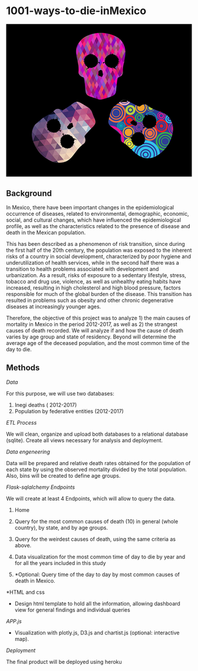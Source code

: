 # 1001-ways-to-die-inMexico

![](https://github.com/JoannePeel/1001-ways-to-die-in-Mexico/blob/master/assets/images/mexicraneos.png)

## Background 

In Mexico, there have been important changes in the epidemiological occurrence of diseases, related to environmental, demographic, economic, social, and cultural changes, which have influenced the epidemiological profile, as well as the characteristics related to the presence of disease and death in the Mexican population.

This has been described as a phenomenon of risk transition, since during the first half of the 20th century, the population was exposed to the inherent risks of a country in social development, characterized by poor hygiene and underutilization of health services, while in the second half there was a transition to health problems associated with development and urbanization. 
As a result, risks of exposure to a sedentary lifestyle, stress, tobacco and drug use, violence, as well as unhealthy eating habits have increased, resulting in high cholesterol and high blood pressure, factors responsible for much of the global burden of the disease. This transition has resulted in problems such as obesity and other chronic degenerative diseases at increasingly younger ages.

Therefore, the objective of this project was to analyze 1) the main causes of mortality in Mexico in the period 2012-2017, as well as 2) the strangest causes of death recorded.
We will analyze if and how the cause of death varies by age group and state of residency.
Beyond will determine the average age of the deceased population, and the most common time of the day to die.

## Methods

*Data*

For this purpose, we will use two databases:
1)	Inegi deaths ( 2012-2017)
2)	Population by federative entities (2012-2017)

*ETL Process*

We will clean, organize and upload both databases to a relational database (sqlite).
Create all views necessary for analysis and deployment.

*Data engeneering*

Data will be prepared and relative death rates obtained for the population of each state by using the observed mortality divided by the total population.
Also, bins will be created to define age groups.

*Flask-sqlalchemy Endpoints*

We will create at least 4 Endpoints, which will allow to query the data.

1) Home

2) Query for the most common causes of death (10) in general (whole country), by state, and by age groups.

3) Query for the weirdest causes of death, using the same criteria as above.

4) Data visualization for the most common time of day to die by year and for all the years included in this study

5) *Optional: Query time of the day to day by most common causes of death in Mexico.

*HTML and css
* Design html template to hold all the information, allowing dashboard view for general findings and individual queries

*APP.js*

* Visualization with plotly.js, D3.js and chartist.js (optional: interactive map).

*Deployment*

The final product will be deployed using heroku



